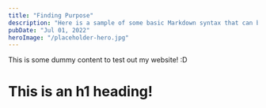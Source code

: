 ```yaml
---
title: "Finding Purpose"
description: "Here is a sample of some basic Markdown syntax that can be used when writing Markdown content in Astro."
pubDate: "Jul 01, 2022"
heroImage: "/placeholder-hero.jpg"
---
```


This is some dummy content to test out my website! :D

# This is an h1 heading!